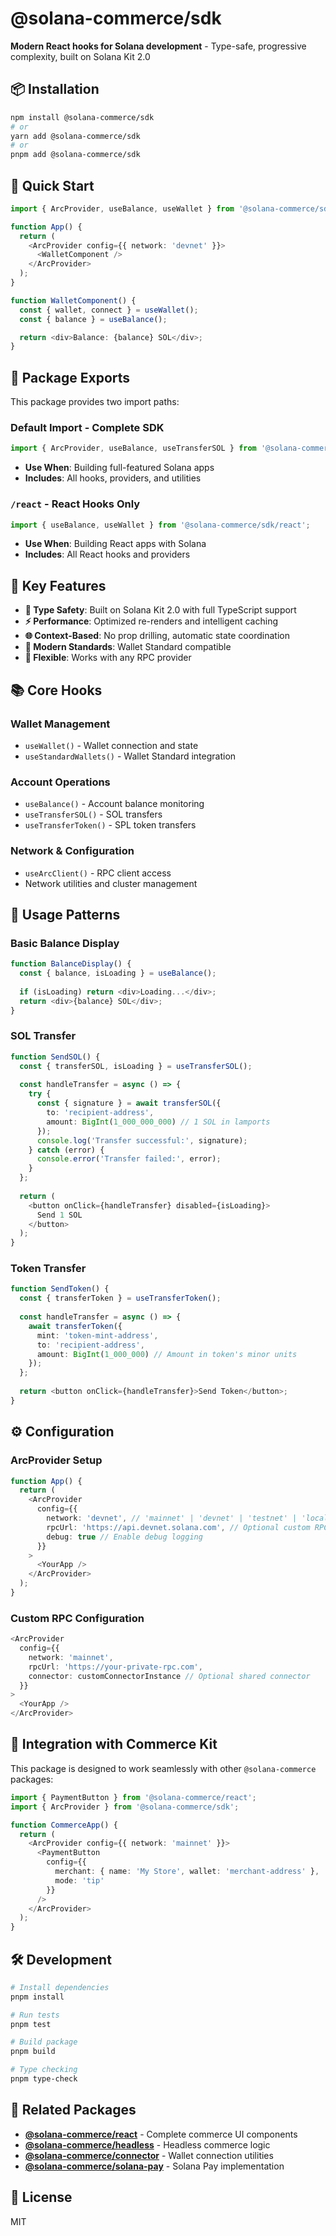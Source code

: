 # @solana-commerce/sdk

**Modern React hooks for Solana development** - Type-safe, progressive complexity, built on Solana Kit 2.0

## 📦 Installation

```bash
npm install @solana-commerce/sdk
# or
yarn add @solana-commerce/sdk
# or  
pnpm add @solana-commerce/sdk
```

## 🚀 Quick Start

```typescript
import { ArcProvider, useBalance, useWallet } from '@solana-commerce/sdk';

function App() {
  return (
    <ArcProvider config={{ network: 'devnet' }}>
      <WalletComponent />
    </ArcProvider>
  );
}

function WalletComponent() {
  const { wallet, connect } = useWallet();
  const { balance } = useBalance();

  return <div>Balance: {balance} SOL</div>;
}
```

## 📁 Package Exports

This package provides two import paths:

### **Default Import** - Complete SDK

```typescript
import { ArcProvider, useBalance, useTransferSOL } from '@solana-commerce/sdk';
```

- **Use When**: Building full-featured Solana apps
- **Includes**: All hooks, providers, and utilities

### **`/react`** - React Hooks Only  

```typescript
import { useBalance, useWallet } from '@solana-commerce/sdk/react';
```

- **Use When**: Building React apps with Solana
- **Includes**: All React hooks and providers

## 🔧 Key Features

- **🎯 Type Safety**: Built on Solana Kit 2.0 with full TypeScript support
- **⚡ Performance**: Optimized re-renders and intelligent caching
- **🌐 Context-Based**: No prop drilling, automatic state coordination
- **🚀 Modern Standards**: Wallet Standard compatible
- **🔌 Flexible**: Works with any RPC provider

## 📚 Core Hooks

### Wallet Management
- `useWallet()` - Wallet connection and state
- `useStandardWallets()` - Wallet Standard integration

### Account Operations  
- `useBalance()` - Account balance monitoring
- `useTransferSOL()` - SOL transfers
- `useTransferToken()` - SPL token transfers

### Network & Configuration
- `useArcClient()` - RPC client access
- Network utilities and cluster management

## 🎯 Usage Patterns

### Basic Balance Display
```typescript
function BalanceDisplay() {
  const { balance, isLoading } = useBalance();
  
  if (isLoading) return <div>Loading...</div>;
  return <div>{balance} SOL</div>;
}
```

### SOL Transfer
```typescript
function SendSOL() {
  const { transferSOL, isLoading } = useTransferSOL();
  
  const handleTransfer = async () => {
    try {
      const { signature } = await transferSOL({
        to: 'recipient-address',
        amount: BigInt(1_000_000_000) // 1 SOL in lamports
      });
      console.log('Transfer successful:', signature);
    } catch (error) {
      console.error('Transfer failed:', error);
    }
  };
  
  return (
    <button onClick={handleTransfer} disabled={isLoading}>
      Send 1 SOL
    </button>
  );
}
```

### Token Transfer
```typescript
function SendToken() {
  const { transferToken } = useTransferToken();
  
  const handleTransfer = async () => {
    await transferToken({
      mint: 'token-mint-address',
      to: 'recipient-address', 
      amount: BigInt(1_000_000) // Amount in token's minor units
    });
  };
  
  return <button onClick={handleTransfer}>Send Token</button>;
}
```

## ⚙️ Configuration

### ArcProvider Setup
```typescript
function App() {
  return (
    <ArcProvider 
      config={{
        network: 'devnet', // 'mainnet' | 'devnet' | 'testnet' | 'localnet'
        rpcUrl: 'https://api.devnet.solana.com', // Optional custom RPC
        debug: true // Enable debug logging
      }}
    >
      <YourApp />
    </ArcProvider>
  );
}
```

### Custom RPC Configuration
```typescript
<ArcProvider 
  config={{
    network: 'mainnet',
    rpcUrl: 'https://your-private-rpc.com',
    connector: customConnectorInstance // Optional shared connector
  }}
>
  <YourApp />
</ArcProvider>
```

## 🔗 Integration with Commerce Kit

This package is designed to work seamlessly with other `@solana-commerce` packages:

```typescript
import { PaymentButton } from '@solana-commerce/react';
import { ArcProvider } from '@solana-commerce/sdk';

function CommerceApp() {
  return (
    <ArcProvider config={{ network: 'mainnet' }}>
      <PaymentButton 
        config={{
          merchant: { name: 'My Store', wallet: 'merchant-address' },
          mode: 'tip'
        }}
      />
    </ArcProvider>
  );
}
```

## 🛠️ Development

```bash
# Install dependencies
pnpm install

# Run tests
pnpm test

# Build package
pnpm build

# Type checking
pnpm type-check
```

## 🤝 Related Packages

- **[@solana-commerce/react](../react)** - Complete commerce UI components
- **[@solana-commerce/headless](../headless)** - Headless commerce logic
- **[@solana-commerce/connector](../connector)** - Wallet connection utilities
- **[@solana-commerce/solana-pay](../solana-pay)** - Solana Pay implementation

## 📄 License

MIT
